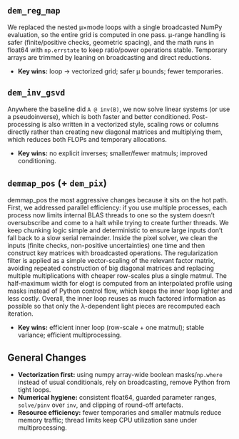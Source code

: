 ## `dem_reg_map`
We replaced the nested μ×mode loops with a single broadcasted NumPy evaluation, so the entire grid is computed in one pass. μ-range handling is safer (finite/positive checks, geometric spacing), and the math runs in float64 with `np.errstate` to keep ratio/power operations stable. Temporary arrays are trimmed by leaning on broadcasting and direct reductions.  
- **Key wins:** loop → vectorized grid; safer μ bounds; fewer temporaries.

## `dem_inv_gsvd`
Anywhere the baseline did `A @ inv(B)`, we now solve linear systems (or use a pseudoinverse), which is both faster and better conditioned. Post-processing is also written in a vectorized style, scaling rows or columns directly rather than creating new diagonal matrices and multiplying them, which reduces both FLOPs and temporary allocations.
- **Key wins:** no explicit inverses; smaller/fewer matmuls; improved conditioning.

## `demmap_pos` (+ `dem_pix`)
demmap_pos the most aggressive changes because it sits on the hot path. First, we addressed parallel efficiency: if you use multiple processes, each process now limits internal BLAS threads to one so the system doesn’t oversubscribe and come to a halt while trying to create further threads. We keep chunking logic simple and deterministic to ensure large inputs don’t fall back to a slow serial remainder. Inside the pixel solver, we clean the inputs (finite checks, non-positive uncertainties) one time and then construct key matrices with broadcasted operations. The regularization filter is applied as a simple vector-scaling of the relevant factor matrix, avoiding repeated construction of big diagonal matrices and replacing multiple multiplications with cheaper row-scales plus a single matmul. The half-maximum width for elogt is computed from an interpolated profile using masks instead of Python control flow, which keeps the inner loop lighter and less costly. Overall, the inner loop reuses as much factored information as possible so that only the λ-dependent light pieces are recomputed each iteration. 
- **Key wins:** efficient inner loop (row-scale + one matmul); stable variance; efficient multiprocessing.

## General Changes
- **Vectorization first:** using numpy array-wide boolean masks/`np.where` instead of usual conditionals, rely on broadcasting, remove Python from tight loops.  
- **Numerical hygiene:** consistent float64, guarded parameter ranges, `solve/pinv` over `inv`, and clipping of round-off artefacts.  
- **Resource efficiency:** fewer temporaries and smaller matmuls reduce memory traffic; thread limits keep CPU utilization sane under multiprocessing.
